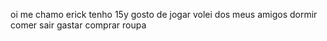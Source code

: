 oi me chamo erick tenho 15y
gosto de jogar volei
dos meus amigos
dormir
comer
sair
gastar 
comprar roupa
